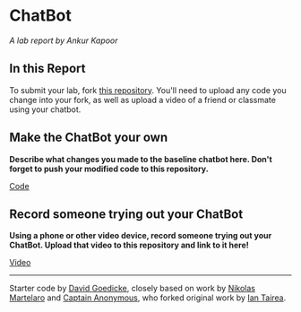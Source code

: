 # ChatBot

*A lab report by Ankur Kapoor*

## In this Report

To submit your lab, fork [this repository](https://github.com/FAR-Lab/IDD-Fa18-Lab6). You'll need to upload any code you change into your fork, as well as upload a video of a friend or classmate using your chatbot.

## Make the ChatBot your own

**Describe what changes you made to the baseline chatbot here. Don't forget to push your modified code to this repository.**

[Code](https://github.com/ak2552/IDD-Fa19-Lab6/blob/master/chatServer_hs.js)

## Record someone trying out your ChatBot

**Using a phone or other video device, record someone trying out your ChatBot. Upload that video to this repository and link to it here!**

[Video](https://www.youtube.com/watch?v=ZhpjCoC09UA)

---
Starter code by [David Goedicke](mailto:da.goedicke@gmail.com), closely based on work by [Nikolas Martelaro](mailto:nmartelaro@gmail.com) and [Captain Anonymous](https://codepen.io/anon/pen/PEVYXz), who forked original work by [Ian Tairea](https://codepen.io/mrtairea/pen/yJapwv).
